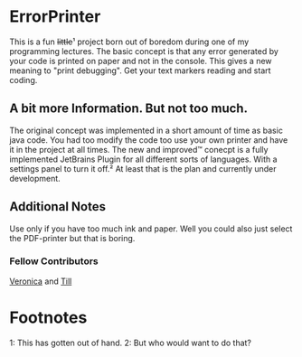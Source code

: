 # ErrorPrinter
This is a fun ~~little~~¹ project born out of boredom during one of my programming lectures. The basic concept is that any error generated by your code is printed on paper and not in the console. This gives a new meaning to "print debugging". Get your text markers reading and start coding.

## A bit more Information. But not too much.
The original concept was implemented in a short amount of time as basic java code. You had too modify the code too use your own printer and have it in the project at all times.
The new and improved™ conecpt is a fully implemented JetBrains Plugin for all different sorts of languages. With a settings panel to turn it off.² At least that is the plan and currently under development.

## Additional Notes
Use only if you have too much ink and paper. Well you could also just select the PDF-printer but that is boring.

### Fellow Contributors
[Veronica](https://github.com/verobuckina) and
[Till](https://github.com/danpotsdam)

# Footnotes
1: This has gotten out of hand.
2: But who would want to do that?

